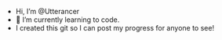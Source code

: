 - Hi, I’m @Utterancer
- 🌱 I’m currently learning to code.
- I created this git so I can post my progress for anyone to see!

<!---
Utterancer/Utterancer is a ✨ special ✨ repository because its `README.md` (this file) appears on your GitHub profile.
You can click the Preview link to take a look at your changes.
--->
